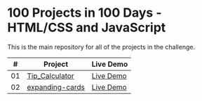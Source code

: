 # 100 Projects in 100 Days - HTML/CSS and JavaScript

This is the main repository for all of the projects in the challenge.

| #  | Project                       | Live Demo                  |
|----|-------------------------------|----------------------------|
| 01 | [Tip_Calculator](./Tip_Calculator) | [Live Demo](https://omniasameer.github.io/100projects100days/Tip_Calculator/) |
| 02 | [expanding-cards](./expanding-cards) | [Live Demo](https://omniasameer.github.io/100projects100days/expanding-cards/) |


